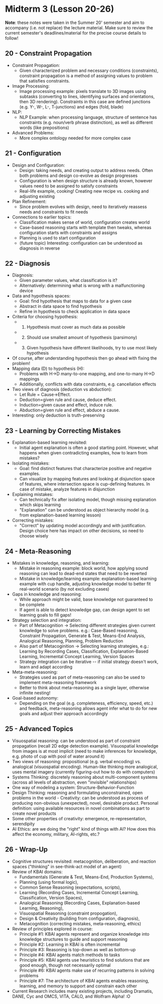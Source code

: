 # Midterm 3 (Lesson 20-26)

**Note**: these notes were taken in the Summer 20' semester and aim to accompany (i.e. not replace) the lecture material. Make sure to review the current semester's deadlines/material for the precise course details to follow!

## 20 - Constraint Propagation
- Constraint Propagation:
	- Given characterized problem and necessary conditions (constraints), constraint propagation is a method of assigning values to problem that satisfies constraints.
- Image Processing:
	- Image processing example: pixels translate to 3D images using subtasks (converting to lines, identifying surfaces and orientations, then 3D rendering). Constraints in this case are defined junctions (e.g. Y-, W-, L-, T-junctions) and edges (fold, blade)
- NLP:
	- NLP Example: when processing language, structure of sentence has constraints (e.g. noun/verb phrase distinction), as well as different words (like prepositions)
- Advanced Problems:
	- More complex ontology needed for more complex case

## 21 - Configuration
- Design and Configuration:
	- Design: taking needs, and creating output to address needs. Often both problems and design co-evolve as design progresses
	- Configuration is when design structure is already known, however values need to be assigned to satisfy constraints
    - Real-life example, cooking! Creating new recipe vs. cooking and adjusting existing    
- Plan Refinement:
	- Since problem evolves with design, need to iteratively reassess needs and constraints to fit needs
- Connections to earlier topics:
	- Classification makes sense of world, configuration creates world
    - Case-based reasoning starts with template then tweaks, whereas configuration starts with constraints and assigns
    - Planning is used to start configuration
    - (future topic) Interesting: configuration can be understood as diagnosis in reverse
    
## 22 - Diagnosis
- Diagnosis:
	- Given parameter values, what classification is it?
    - Alternatively: determining what is wrong with a malfunctioning device
- Data and hypothesis spaces:
	- Goal: find hypothesis that maps to data for a given case
    - Abstract in data space to find hypothesis
    - Refine in hypothesis to check application in data space
- Criteria for choosing hypothesis:
    - 1.  Hypothesis must cover as much data as possible
    - 2.  Should use smallest amount of hypothesis (parsimony)
    - 3.  Given hypothesis have different likelihoods, try to use most likely hypothesis
- Of course, after understanding hypothesis then go ahead with fixing the problem!
- Mapping data (D) to hypothesis (H):
	- Problems with H->D many-to-one mapping, and one-to-many H->D mappings
    - Additionally, conflicts with data constraints, e.g. cancellation effects
- Two views of diagnosis (deduction vs abduction):
	- Let Rule = Cause->Effect. 
	- Deduction=given rule and cause, deduce effect. 
	- Induction=given cause and effect, induce rule. 
	- Abduction=given rule and effect, abduce a cause. 
- Interesting: only deduction is truth-preserving
    
## 23 - Learning by Correcting Mistakes
- Explanation-based learning revisited:
	- Initial agent explanation is often a good starting point. However, what happens when given contradicting examples, how to learn from mistakes?
- Isolating mistakes:
	- Goal: find distinct features that characterize positive and negative examples.
    - Can visualize by mapping features and looking at disjunction space of features, where intersection space is cup-defining features. In case of mistake, analyze features in disjunction
- Explaining mistakes:
	- Can technically fix after isolating model, though missing explanation which skips learning
    - "Explanation" can be understood as object hierarchy model (e.g. from explanation-based learning lesson)
- Correcting mistakes:
	- "Correct" by updating model accordingly and with justification. Design choice here has impact on other decisions, so need to choose wisely

## 24 - Meta-Reasoning
- Mistakes in knowledge, reasoning, and learning:
	- Mistake in reasoning example: block world, how applying sound reasoning can lead to dead-end states that need to be reverted
    - Mistake in knowledge/learning example: explanation-based learning example with cup handle, adjusting knowledge model to better fit real-world scenario (by not excluding cases)
- Gaps in knowledge and reasoning:
	- While approach might be valid, base knowledge not guaranteed to be complete
    - If agent is able to detect knowledge gap, can design agent to set learning goals to fill gaps!
- Strategy selection and integration:
	- Part of Metacognition -> Selecting different strategies given current knowledge to solve problems. e.g.: Case-Based reasoning, Constraint Propagation, Generate & Test, Means-End Analysis, Analogical Reasoning, Planning, Problem Reduction
    - Also part of Metacoginition -> Selecting learning strategies, e.g.: Learning by Recording Cases, Classification, Explanation-Based Learning, Incremental Concept Learning, Version Spaces
    - Strategy integration can be iterative -- if initial strategy doesn't work, learn and adapt according
- Meta-meta-reasoning:
	- Strategies used as part of meta-reasoning can also be used to implement meta-reasoning framework
    - Better to think about meta-reasoning as a single layer, otherwise infinite nesting!
- Goal-based autonomy:
	- Depending on the goal (e.g. completeness, efficiency, speed, etc.) and feedback, meta-reasoning allows agent infer what to do for new goals and adjust their approach accordingly

## 25 - Advanced Topics
- Visuospatial reasoning: can be understood as part of constraint propagation (recall 2D edge detection example). Visuospatial knowledge from images is at most implicit (need to make inferences for knowledge, e.g. photo of cup with pool of water around it)
- Two views of reasoning: propositional (e.g. verbal encoding) vs. analogical (visuospatial encoding). Human-like thinking more analogical, uses mental imagery (currently figuring-out how to do with computers)
- Systems Thinking: discretely reasoning about multi-component systems (across all levels of abstraction, even "invisible" relationships)
- One way of modeling a system: Structure-Behavior-Function
- Design Thinking: reasoning and formulating unconstrained, open problems in the world - Creativity: can be understood as process of producing non-obvious (unexpected), novel, desirable product. Personal definition: using available resources in novel combinations as part to create novel products    
- Some other properties of creativity: emergence, re-representation, serendipity
- AI Ethics: are we doing the "right" kind of things with AI? How does this affect the economy, military, AI-rights, etc.?
    
## 26 - Wrap-Up
- Cognitive structures revisited: metacognition, deliberation, and reaction spaces ("thinking" in see-think-act model of an agent)
- Review of KBAI domains:
    - Fundamentals (Generate & Test, Means-End, Production Systems),
    - Planning (using formal logic),
    - Common Sense Reasoning (expectations, scripts),
    - Learning (Recording Cases, Incremental Concept Learning, Classification, Version Spaces),
    - Analogical Reasoning (Recording Cases, Explanation-based Learning, Reasoning),
    - Visuospatial Reasoning (constraint propogation),
    - Design & Creativity (building from configuration, diagnosis),
    - Metacognition (correcting mistakes, meta-reasoning, ethics)
- Review of principles explored in course:
    - Principle #1: KBAI agents represent and organize knowledge into knowledge structures to guide and support reasoning
    - Principle #2: Learning in KBAI is often incremental
    - Principle #3: Reasoning is top-down as well as bottom-up
    - Principle #4: KBAI agents match methods to tasks
    - Principle #5: KBAI agents use heuristics to find solutions that are good enough, though not necessarily optimal
    - Principle #6: KBAI agents make use of recurring patterns in solving problems
    - Principle #7: The architecture of KBAI agents enables reasoning, learning, and memory to support and constrain each other
- Current Research includes many existing projects, including Dramatis, DANE, Cyc and OMCS, VITA, CALO, and Wolfram Alpha! :O
